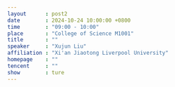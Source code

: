 ```yaml
---
layout      : post2
date        : 2024-10-24 10:00:00 +0800
time        : "09:00 - 10:00"
place       : "College of Science M1001"
title       : ""
speaker     : "Xujun Liu"
affiliation : "Xi'an Jiaotong Liverpool University"
homepage    : ""
tencent     : ""
show        : ture
--- 
```

